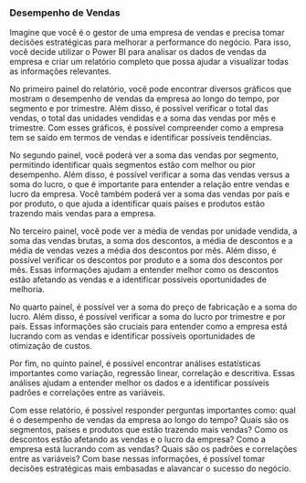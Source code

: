 ### Desempenho de Vendas

Imagine que você é o gestor de uma empresa de vendas e precisa tomar decisões estratégicas para melhorar a performance do negócio. Para isso, você decide utilizar o Power BI para analisar os dados de vendas da empresa e criar um relatório completo que possa ajudar a visualizar todas as informações relevantes.

No primeiro painel do relatório, você pode encontrar diversos gráficos que mostram o desempenho de vendas da empresa ao longo do tempo, por segmento e por trimestre. Além disso, é possível verificar o total das vendas, o total das unidades vendidas e a soma das vendas por mês e trimestre. Com esses gráficos, é possível compreender como a empresa tem se saído em termos de vendas e identificar possíveis tendências.

No segundo painel, você poderá ver a soma das vendas por segmento, permitindo identificar quais segmentos estão com melhor ou pior desempenho. Além disso, é possível verificar a soma das vendas versus a soma do lucro, o que é importante para entender a relação entre vendas e lucro da empresa. Você também poderá ver a soma das vendas por país e por produto, o que ajuda a identificar quais países e produtos estão trazendo mais vendas para a empresa.

No terceiro painel, você pode ver a média de vendas por unidade vendida, a soma das vendas brutas, a soma dos descontos, a média de descontos e a média de vendas vezes a média dos descontos por mês. Além disso, é possível verificar os descontos por produto e a soma dos descontos por mês. Essas informações ajudam a entender melhor como os descontos estão afetando as vendas e a identificar possíveis oportunidades de melhoria.

No quarto painel, é possível ver a soma do preço de fabricação e a soma do lucro. Além disso, é possível verificar a soma do lucro por trimestre e por país. Essas informações são cruciais para entender como a empresa está lucrando com as vendas e identificar possíveis oportunidades de otimização de custos.

Por fim, no quinto painel, é possível encontrar análises estatísticas importantes como variação, regressão linear, correlação e descritiva. Essas análises ajudam a entender melhor os dados e a identificar possíveis padrões e correlações entre as variáveis.

Com esse relatório, é possível responder perguntas importantes como: qual é o desempenho de vendas da empresa ao longo do tempo? Quais são os segmentos, países e produtos que estão trazendo mais vendas? Como os descontos estão afetando as vendas e o lucro da empresa? Como a empresa está lucrando com as vendas? Quais são os padrões e correlações entre as variáveis?
Com base nessas informações, é possível tomar decisões estratégicas mais embasadas e alavancar o sucesso do negócio.


